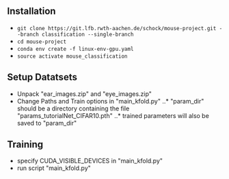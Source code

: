 ## Installation

* ``git clone https://git.lfb.rwth-aachen.de/schock/mouse-project.git --branch classification --single-branch``
* ``cd mouse-project``
* ``conda env create -f linux-env-gpu.yaml``
* ``source activate mouse_classification``

## Setup Datatsets 

* Unpack "ear_images.zip" and "eye_images.zip"
* Change Paths and Train options in "main_kfold.py"
..* "param_dir" should be a directory containing the file "params_tutorialNet_CIFAR10.pth"
..* trained parameters will also be saved to "param_dir"

## Training

* specify CUDA_VISIBLE_DEVICES in "main_kfold.py"
* run script "main_kfold.py" 